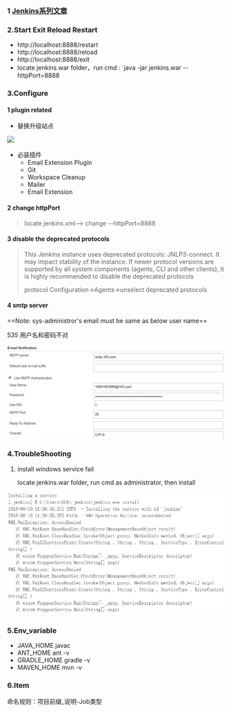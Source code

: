 ### 1 [Jenkins系列文章 ](https://wiki.eryajf.net/pages/2415.html)

### 2.Start Exit Reload Restart

- http://localhost:8888/restart
- http://localhost:8888/reload
- http://localhost:8888/exit
- locate jenkins.war folder，run cmd : `java -jar jenkins.war --httpPort=8888

### 3.Configure

#### 1 plugin related

- 替换升级站点

![](..\others\images\jenkins_update_url.png)

- 必装插件
  - Email Extension Plugin
  - Git
  - Workspace Cleanup
  - Mailer
  - Email Extension

#### 2 change httpPort

> locate  jenkins.xml-->  change --httpPort=8888

#### 3 disable the deprecated protocols

> This Jenkins instance uses deprecated protocols: JNLP3-connect. It may impact stability of the instance. If newer protocol versions are supported by all system components (agents, CLI and other clients), it is highly recommended to disable the deprecated protocols
>
> protocol Configuration→Agents→unselect deprecated protocols

#### 4 smtp server 

==Note: sys-administror's email must be same as below user name==

535 用户名和密码不对

![](..\others\images\jenkins_smtp_configure.png)

### 4.TroubleShooting

1. install windows service fail

   locate jenkins.war folder, run cmd as administrator, then install

![](../others/images/jenkins_install_windows_service_fail.png)

### 5.Env_variable

- JAVA_HOME        javac
- ANT_HOME         ant -v
- GRADLE_HOME    gradle -v
- MAVEN_HOME      mvn -v

### 6.Item

命名规则：项目前缀_说明-Job类型



